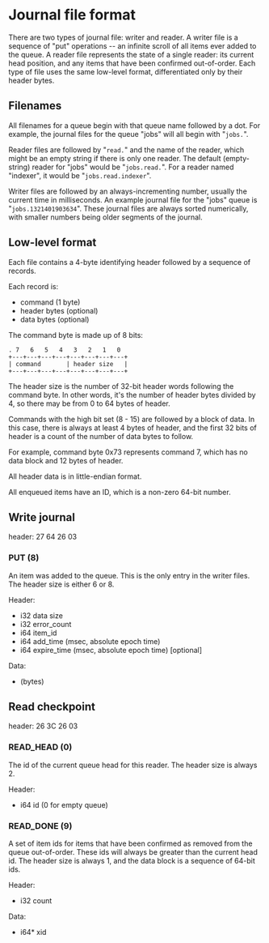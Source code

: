 
# Journal file format

There are two types of journal file: writer and reader. A writer file is a
sequence of "put" operations -- an infinite scroll of all items ever added to
the queue. A reader file represents the state of a single reader: its current
head position, and any items that have been confirmed out-of-order. Each type
of file uses the same low-level format, differentiated only by their header
bytes.

## Filenames

All filenames for a queue begin with that queue name followed by a dot. For
example, the journal files for the queue "jobs" will all begin with "`jobs.`".

Reader files are followed by "`read.`" and the name of the reader, which might
be an empty string if there is only one reader. The default (empty-string)
reader for "jobs" would be "`jobs.read.`". For a reader named "indexer", it
would be "`jobs.read.indexer`".

Writer files are followed by an always-incrementing number, usually the
current time in milliseconds. An example journal file for the "jobs" queue is
"`jobs.1321401903634`". These journal files are always sorted numerically,
with smaller numbers being older segments of the journal.

## Low-level format

Each file contains a 4-byte identifying header followed by a sequence of records.

Each record is:

- command (1 byte)
- header bytes (optional)
- data bytes (optional)

The command byte is made up of 8 bits:

    . 7   6   5   4   3   2   1   0
    +---+---+---+---+---+---+---+---+
    | command       | header size   |
    +---+---+---+---+---+---+---+---+

The header size is the number of 32-bit header words following the command
byte. In other words, it's the number of header bytes divided by 4, so there
may be from 0 to 64 bytes of header.

Commands with the high bit set (8 - 15) are followed by a block of data. In
this case, there is always at least 4 bytes of header, and the first 32 bits
of header is a count of the number of data bytes to follow.

For example, command byte 0x73 represents command 7, which has no data block
and 12 bytes of header.

All header data is in little-endian format.

All enqueued items have an ID, which is a non-zero 64-bit number.

## Write journal

header: 27 64 26 03

### PUT (8)

An item was added to the queue. This is the only entry in the writer files.
The header size is either 6 or 8.

Header:

  - i32 data size
  - i32 error_count
  - i64 item_id
  - i64 add_time (msec, absolute epoch time)
  - i64 expire_time (msec, absolute epoch time) [optional]

Data:

  - (bytes)

## Read checkpoint

header: 26 3C 26 03

### READ_HEAD (0)

The id of the current queue head for this reader. The header size is always
2.

Header:

  - i64 id (0 for empty queue)

### READ_DONE (9)

A set of item ids for items that have been confirmed as removed from the queue
out-of-order. These ids will always be greater than the current head id. The
header size is always 1, and the data block is a sequence of 64-bit ids.

Header:

  - i32 count

Data:

  - i64* xid

